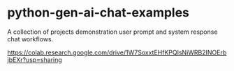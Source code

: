 # python-gen-ai-chat-examples
A collection of projects demonstration user prompt and system response chat workflows.

https://colab.research.google.com/drive/1W7SoxxtEHfKPQIsNiWRB2INOErbjbEXr?usp=sharing
